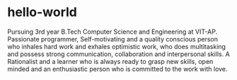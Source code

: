 # hello-world
Pursuing 3rd year B.Tech Computer Science and Engineering at VIT-AP. Passionate programmer, Self-motivating and a quality conscious person who inhales hard work and exhales optimistic work, who does multitasking and possess strong communication, collaboration and interpersonal skills. A Rationalist and a learner who is always ready to grasp new skills, open minded and an enthusiastic person who is committed to the work with love.
